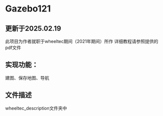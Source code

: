 # Gazebo121
## 更新于2025.02.19
  此项目为作者就职于wheeltec期间（2021年期间）所作
    详细教程请参照提供的pdf文件
## 实现功能：
  建图、保存地图、导航
## 文件描述
  wheeltec_description文件夹中

